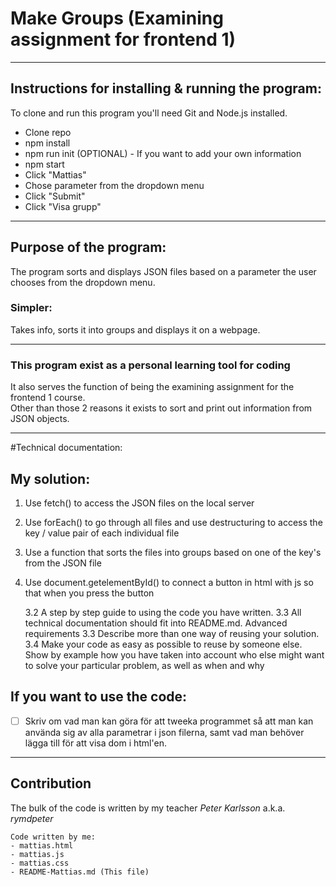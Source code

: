# Make Groups (Examining assignment for frontend 1)

---

## Instructions for installing & running the program:

To clone and run this program you'll need Git and Node.js installed.

- Clone repo
- npm install
- npm run init (OPTIONAL) - If you want to add your own information
- npm start
- Click "Mattias"
- Chose parameter from the dropdown menu
- Click "Submit"
- Click "Visa grupp"

---

## Purpose of the program:

The program sorts and displays JSON files based on a parameter the user chooses from the dropdown menu.

### Simpler:

Takes info, sorts it into groups and displays it on a webpage.

---

### This program exist as a personal learning tool for coding

It also serves the function of being the examining assignment for the frontend 1 course.  
Other than those 2 reasons it exists to sort and print out information from JSON objects.

---

#Technical documentation:

## **My solution**:

1. Use fetch() to access the JSON files on the local server
2. Use forEach() to go through all files and use destructuring to access the key / value pair of each individual file
3. Use a function that sorts the files into groups based on one of the key's from the JSON file
4. Use document.getelementById() to connect a button in html with js so that when you press the button

   3.2 A step by step guide to using the code you have written.
   3.3 All technical documentation should fit into README.md.
   Advanced requirements
   3.3 Describe more than one way of reusing your solution.
   3.4 Make your code as easy as possible to reuse by someone else.
   Show by example how you have taken into account who else might
   want to solve your particular problem, as well as when and why

## If you want to use the code:

- [ ] Skriv om vad man kan göra för att tweeka programmet så att man kan använda sig av alla parametrar i json filerna, samt vad man behöver lägga till för att visa dom i html'en.

---

## Contribution

The bulk of the code is written by my teacher _Peter Karlsson_ a.k.a. _rymdpeter_

```
Code written by me:
- mattias.html
- mattias.js
- mattias.css
- README-Mattias.md (This file)
```
